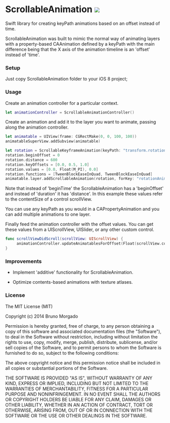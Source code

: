 ScrollableAnimation [![](http://img.shields.io/badge/iOS-8.0%2B-lightgrey.svg)]()
=====

Swift library for creating keyPath animations based on an offset instead of time.

ScrollableAnimation was built to mimic the normal way of animating layers with a property-based CAAnimation defined by a keyPath with the main difference being that the X axis of the animation timeline is an 'offset' instead of 'time'.

### Setup

Just copy ScrollableAnimation folder to your iOS 8 project;

### Usage

Create an animation controller for a particular context.

```swift
let animationController = ScrollableAnimationController()
```

Create an animation and add it to the layer you want to animate, passing along the animation controller.

```swift
let animatable = UIView(frame: CGRectMake(0, 0, 100, 100))
animatableSuperView.addSubview(animatable)
```

```swift
let rotation = ScrollableKeyframeAnimation(keyPath: "transform.rotation.z")
rotation.beginOffset = 0
rotation.distance = 600
rotation.keyOffsets = [0.0, 0.5, 1.0]
rotation.values = [0.0, Float(M_PI), 0.0]
rotation.functions = [TweenBlockEaseInQuad, TweenBlockEaseInQuad]
animatable.layer.addScrollableAnimation(rotation, forKey: "rotationAnimation", withController: animationController)
```
Note that instead of 'beginTime' the ScrollableAnimation has a 'beginOffset' and instead of 'duration' it has 'distance'. In this example these values refer to the contentSize of a control scrollView.

You can use any keyPath as you would in a CAPropertyAnimation and you can add multiple animations to one layer.

Finally feed the animation controller with the offset values. You can get these values from a UIScrollView, UISlider, or any other custom control.

```swift
func scrollViewDidScroll(scrollView: UIScrollView) {
     animationController.updateAnimatablesForOffset(Float(scrollView.contentOffset.y))
}
```

### Improvements

- Implement 'additive' functionality for ScrollableAnimation.

- Optimize contents-based animations with texture atlases.

### License

The MIT License (MIT)

Copyright (c) 2014 Bruno Morgado

Permission is hereby granted, free of charge, to any person obtaining a copy
of this software and associated documentation files (the "Software"), to deal
in the Software without restriction, including without limitation the rights
to use, copy, modify, merge, publish, distribute, sublicense, and/or sell
copies of the Software, and to permit persons to whom the Software is
furnished to do so, subject to the following conditions:

The above copyright notice and this permission notice shall be included in all
copies or substantial portions of the Software.

THE SOFTWARE IS PROVIDED "AS IS", WITHOUT WARRANTY OF ANY KIND, EXPRESS OR
IMPLIED, INCLUDING BUT NOT LIMITED TO THE WARRANTIES OF MERCHANTABILITY,
FITNESS FOR A PARTICULAR PURPOSE AND NONINFRINGEMENT. IN NO EVENT SHALL THE
AUTHORS OR COPYRIGHT HOLDERS BE LIABLE FOR ANY CLAIM, DAMAGES OR OTHER
LIABILITY, WHETHER IN AN ACTION OF CONTRACT, TORT OR OTHERWISE, ARISING FROM,
OUT OF OR IN CONNECTION WITH THE SOFTWARE OR THE USE OR OTHER DEALINGS IN THE
SOFTWARE.

